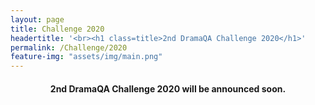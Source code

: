 ```yaml
---
layout: page
title: Challenge 2020
headertitle: '<br><h1 class=title>2nd DramaQA Challenge 2020</h1>'
permalink: /Challenge/2020
feature-img: "assets/img/main.png"
---
```



<div class="challenge content-container">
  <h4 class = "content-title" style="TEXT-ALIGN: center">
    2nd DramaQA Challenge 2020 will be announced soon.
  </h4>
</div>